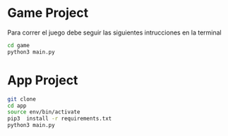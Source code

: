 # Game Project

Para correr el juego debe seguir las siguientes intrucciones en la terminal

```sh
cd game
python3 main.py
```

# App Project

```sh
git clone
cd app
source env/bin/activate
pip3  install -r requirements.txt
python3 main.py
```